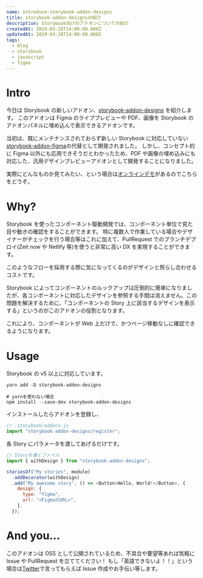 ```yaml
---
name: introduce-storybook-addon-designs
title: storybook-addon-designsの紹介
description: Storybook向けのアドオンについての紹介
createdAt: 2019-03-28T14:00:00.000Z
updatedAt: 2019-03-28T14:00:00.000Z
tags:
  - blog
  - storybook
  - javascript
  - figma
---
```


# Intro

今日は Storybook の新しいアドオン、[storybook-addon-designs](https://github.com/pocka/storybook-addon-designs) を紹介します。
このアドオンは Figma のライブプレビューや PDF、画像を Storybook のアドオンパネルに埋め込んで表示できるアドオンです。

当初は、既にメンテナンスされておらず新しい Storybook に対応していない[storybook-addon-figma](https://github.com/hharnisc/storybook-addon-figma)の代替として開発されました。
しかし、コンセプト的に Figma 以外にも応用できそうだとわかったため、PDF や画像の埋め込みにも対応した、汎用デザインプレビューアドオンとして開発することになりました。

実際にどんなものか見てみたい、という場合は[オンラインデモ](https://pocka.github.io/storybook-addon-designs)があるのでこちらをどうぞ。

# Why?

Storybook を使ったコンポーネント駆動開発では、コンポーネント単位で見た目や動きの確認をすることができます。
特に複数人で作業している場合やデザイナーがチェックを行う場合等はこれに加えて、PullRequest でのブランチデプロイ(Zeit now や Netlify 等)を使うと非常に高い DX を実現することができます。

このようなフローを採用する際に気になってくるのがデザインと照らし合わせるコストです。

Storybook によってコンポーネントのルックアップは圧倒的に簡単になりましたが、各コンポーネントに対応したデザインを参照する手間は消えません。この問題を解決するために、「コンポーネントの Story 上に該当するデザインを表示する」というのがこのアドオンの役割となります。

これにより、コンポーネントが Web 上だけで、かつページ移動なしに確認できるようになります。

# Usage

Storybook の v5 以上に対応しています。

```shell
yarn add -D storybook-addon-designs

# yarnを使わない場合
npm install --save-dev storybook-addon-designs
```

インストールしたらアドオンを登録し、

```js
// .storybook/addons.js
import "storybook-addon-designs/register";
```

各 Story にパラメータを渡してあげるだけです。

```js
// Storyを書くファイル
import { withDesign } from "storybook-addon-designs";

storiesOf("My stories", module)
  .addDecorator(withDesign)
  .add("My awesome story", () => <Button>Hello, World!</Button>, {
    design: {
      type: "figma",
      url: "<FigmaのURL>",
    },
  });
```

# And you...

このアドオンは OSS として公開されているため、不具合や要望等あれば気軽に Issue や PullRequest を立ててください！
もし「英語できないよ！！」という場合は[Twitter](https://twitter.com/pockaquel)で言ってもらえば Issue 作成やお手伝い等します。
